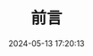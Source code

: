---
title: 前言
date: 2024-05-13 17:20:13
index: true
icon: layer-group
order: 1
category:
  - 笔记
tags:
  - 设计模式
---